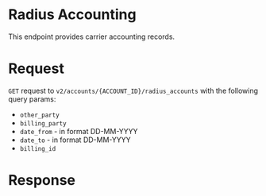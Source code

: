 # Radius Accounting

This endpoint provides carrier accounting records.

# Request

`GET` request to `v2/accounts/{ACCOUNT_ID}/radius_accounts` with the following
query params:

* `other_party`
* `billing_party`
* `date_from` - in format DD-MM-YYYY
* `date_to` - in format DD-MM-YYYY
* `billing_id`

# Response
